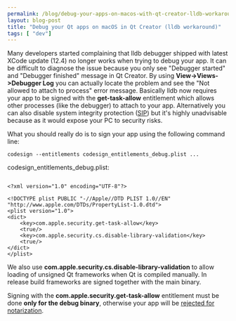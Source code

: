 ```yaml
---
permalink: /blog/debug-your-apps-on-macos-with-qt-creator-lldb-workaround
layout: blog-post
title: "Debug your Qt apps on macOS in Qt Creator (lldb workaround)"
tags: [ "dev"]
---
```


Many developers started complaining that lldb debugger shipped with latest XCode update (12.4) no longer works when trying to debug your app. It can be difficult to diagnose the issue because you only see "Debugger started" and "Debugger finished" message in Qt Creator. By using **View->Views->Debugger Log** you can actually locate the problem and see the "Not allowed to attach to process" error message. Basically lldb now requires your app to be signed with the **get-task-allow** entitlement which allows other processes (like the debugger) to attach to your app. Alternatively you can also disable system integrity protection ([SIP](https://developer.apple.com/documentation/security/disabling_and_enabling_system_integrity_protection)) but it's highly unadvisable because as it would expose your PC to security risks.

<!--more-->

What you should really do is to sign your app using the following command line:

`codesign --entitlements codesign_entitlements_debug.plist ...`

codesign_entitlements_debug.plist:

```

<?xml version="1.0" encoding="UTF-8"?>

<!DOCTYPE plist PUBLIC "-//Apple//DTD PLIST 1.0//EN" "http://www.apple.com/DTDs/PropertyList-1.0.dtd">
<plist version="1.0">
<dict>
    <key>com.apple.security.get-task-allow</key>
    <true/>
    <key>com.apple.security.cs.disable-library-validation</key>
    <true/>
</dict>
</plist>

```

We also use **com.apple.security.cs.disable-library-validation** to allow loading of unsigned Qt frameworks when Qt is compiled manually. In release build frameworks are signed together with the main binary.

Signing with the **com.apple.security.get-task-allow** entitlement must be done **only for the debug binary**, otherwise your app will be [rejected for notarization](https://developer.apple.com/documentation/security/notarizing_macos_software_before_distribution/resolving_common_notarization_issues?language=objc).